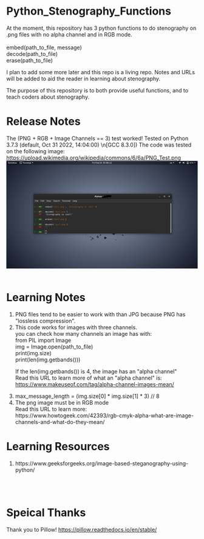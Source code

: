 # Python_Stenography_Functions
At the moment, this repository has 3 python functions to do stenography on .png files with no alpha channel and in RGB mode.
<br /><br />
embed(path_to_file, message)<br />
decode(path_to_file)<br />
erase(path_to_file)<br />

I plan to add some more later and this repo is a living repo.
Notes and URLs will be added to aid the reader in learning about stenography.

The purpose of this repository is to both provide useful functions, and to teach coders about stenography.

# Release Notes
The (PNG + RGB + Image Channels == 3) test worked!
Tested on Python 3.7.3 (default, Oct 31 2022, 14:04:00) \n[GCC 8.3.0])
The code was tested on the following image: https://upload.wikimedia.org/wikipedia/commons/6/6a/PNG_Test.png
<br />
<img height="" width="" src="https://raw.githubusercontent.com/ZianElijahSmith/Python_Stenography_Functions/main/test1.png" />
<br /><br />

# Learning Notes
<ol>
<li>PNG files tend to be easier to work with than JPG because PNG has "lossless compression".</li>
<li> This code works for images with three channels.
<br />you can check how many channels an image has with:
<br />
from PIL import Image
<br />
img = Image.open(path_to_file)
<br />
print(img.size)
<br />
print(len(img.getbands()))
<br />

If the len(img.getbands()) is 4, the image has an "alpha channel"
<br />
Read this URL to learn more of what an "alpha channel" is:
<br />
https://www.makeuseof.com/tag/alpha-channel-images-mean/
</li>
<li>max_message_length = (img.size[0] * img.size[1] * 3) // 8</li>
<li>The png image must be in RGB mode
<br />
Read this URL to learn more:
<br />
https://www.howtogeek.com/42393/rgb-cmyk-alpha-what-are-image-channels-and-what-do-they-mean/
</li>
</ol>


# Learning Resources
<ol>
<li>https://www.geeksforgeeks.org/image-based-steganography-using-python/</li>
</ol>

<br />
<br />

# Speical Thanks
Thank you to Pillow! 
https://pillow.readthedocs.io/en/stable/

